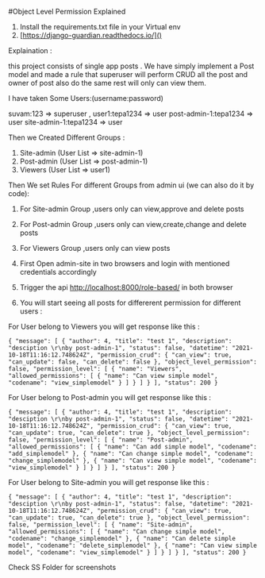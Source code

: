 #Object Level Permission Explained

1. Install the requirements.txt file in your Virtual env 
2. [https://django-guardian.readthedocs.io/]()

Explaination :

this project consists of single app posts . We have simply implement a Post model 
and made a rule that superuser will perform CRUD all the post and owner of post also do 
the same rest will only can view  them.

I have taken Some Users:(username:password)

suvam:123 => superuser ,
user1:tepa1234 => user
post-admin-1:tepa1234 => user
site-admin-1:tepa1234 => user

Then we Created Different Groups :
1. Site-admin (User List => site-admin-1)
2. Post-admin (User List => post-admin-1)
3. Viewers (User List => user1)

Then We set Rules For different Groups from admin ui (we can also do it by code):
1. For Site-admin Group ,users only can view,approve and delete posts
2. For Post-admin Group ,users only can view,create,change and delete posts
3. For Viewers Group ,users only can view posts


1. First Open admin-site in two browsers and login with mentioned credentials accordingly
2. Trigger the api [http://localhost:8000/role-based/](http://localhost:8000/role-based/) in both browser 
3. You will start seeing all posts for differerent permission for different users :
 
For User belong to Viewers you will get response like this :

`{
    "message": [
        {
            "author": 4,
            "title": "test 1",
            "description": "desciption \r\nby post-admin-1",
            "status": false,
            "datetime": "2021-10-18T11:16:12.748624Z",
            "permission_crud": {
                "can_view": true,
                "can_update": false,
                "can_delete": false
            },
            "object_level_permission": false,
            "permission_level": [
                {
                    "name": "Viewers",
                    "allowed_permissions": [
                        {
                            "name": "Can view simple model",
                            "codename": "view_simplemodel"
                        }
                    ]
                }
            ]
        }
    ],
    "status": 200
}`


For User belong to Post-admin you will get response like this :

`{
    "message": [
        {
            "author": 4,
            "title": "test 1",
            "description": "desciption \r\nby post-admin-1",
            "status": false,
            "datetime": "2021-10-18T11:16:12.748624Z",
            "permission_crud": {
                "can_view": true,
                "can_update": true,
                "can_delete": true
            },
            "object_level_permission": false,
            "permission_level": [
                {
                    "name": "Post-admin",
                    "allowed_permissions": [
                        {
                            "name": "Can add simple model",
                            "codename": "add_simplemodel"
                        },
                        {
                            "name": "Can change simple model",
                            "codename": "change_simplemodel"
                        },
                        {
                            "name": "Can view simple model",
                            "codename": "view_simplemodel"
                        }
                    ]
                }
            ]
        }
    ],
    "status": 200
}`

For User belong to Site-admin you will get response like this :

`{
    "message": [
        {
            "author": 4,
            "title": "test 1",
            "description": "desciption \r\nby post-admin-1",
            "status": false,
            "datetime": "2021-10-18T11:16:12.748624Z",
            "permission_crud": {
                "can_view": true,
                "can_update": true,
                "can_delete": true
            },
            "object_level_permission": false,
            "permission_level": [
                {
                    "name": "Site-admin",
                    "allowed_permissions": [
                        {
                            "name": "Can change simple model",
                            "codename": "change_simplemodel"
                        },
                        {
                            "name": "Can delete simple model",
                            "codename": "delete_simplemodel"
                        },
                        {
                            "name": "Can view simple model",
                            "codename": "view_simplemodel"
                        }
                    ]
                }
            ]
        }
    ],
    "status": 200
}`



Check SS Folder for screenshots